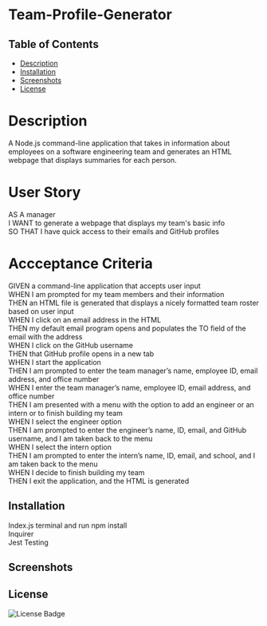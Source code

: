 # Team-Profile-Generator

## Table of Contents
- [Description](#Description)
- [Installation](#Installation)
- [Screenshots](#Screenshots)
- [License](#License)

# Description
A Node.js command-line application that takes in information about employees on a software engineering team and generates an HTML webpage that displays summaries for each person.

# User Story
AS A manager<br>
I WANT to generate a webpage that displays my team's basic info<br>
SO THAT I have quick access to their emails and GitHub profiles<br>

# Accceptance Criteria
GIVEN a command-line application that accepts user input<br>
WHEN I am prompted for my team members and their information<br>
THEN an HTML file is generated that displays a nicely formatted team roster based on user input<br>
WHEN I click on an email address in the HTML<br>
THEN my default email program opens and populates the TO field of the email with the address<br>
WHEN I click on the GitHub username<br>
THEN that GitHub profile opens in a new tab<br>
WHEN I start the application<br>
THEN I am prompted to enter the team manager’s name, employee ID, email address, and office number<br>
WHEN I enter the team manager’s name, employee ID, email address, and office number<br>
THEN I am presented with a menu with the option to add an engineer or an intern or to finish building my team<br>
WHEN I select the engineer option<br>
THEN I am prompted to enter the engineer’s name, ID, email, and GitHub username, and I am taken back to the menu<br>
WHEN I select the intern option<br>
THEN I am prompted to enter the intern’s name, ID, email, and school, and I am taken back to the menu<br>
WHEN I decide to finish building my team<br>
THEN I exit the application, and the HTML is generated<br>

## Installation
Index.js terminal and run npm install <br>
Inquirer<br>
Jest Testing<br>

## Screenshots



## License
![License Badge](https://img.shields.io/badge/License-MIT-blue)<br>